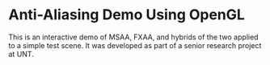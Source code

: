 # Anti-Aliasing Demo Using OpenGL

This is an interactive demo of MSAA, FXAA, and hybrids of the two applied to a simple test scene. It was developed as part of a senior research project at UNT.
